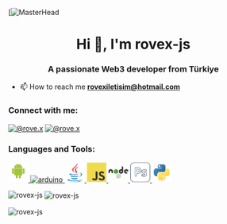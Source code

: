 [![MasterHead](https://r.resimlink.com/lM-fI_jw.png)
<h1 align="center">Hi 👋, I'm rovex-js</h1>
<h3 align="center">A passionate Web3 developer from Türkiye</h3>

- 📫 How to reach me **rovexiletisim@hotmail.com**

<h3 align="left">Connect with me:</h3>
<p align="left">
<a href="https://medium.com/@rove.x" target="blank"><img align="center" src="https://raw.githubusercontent.com/rahuldkjain/github-profile-readme-generator/master/src/images/icons/Social/medium.svg" alt="@rove.x" height="30" width="40" /></a>
<a href="https://discord.gg/@rove.x" target="blank"><img align="center" src="https://raw.githubusercontent.com/rahuldkjain/github-profile-readme-generator/master/src/images/icons/Social/discord.svg" alt="@rove.x" height="30" width="40" /></a>
</p>

<h3 align="left">Languages and Tools:</h3>
<p align="left"> <a href="https://developer.android.com" target="_blank" rel="noreferrer"> <img src="https://raw.githubusercontent.com/devicons/devicon/master/icons/android/android-original-wordmark.svg" alt="android" width="40" height="40"/> </a> <a href="https://www.arduino.cc/" target="_blank" rel="noreferrer"> <img src="https://cdn.worldvectorlogo.com/logos/arduino-1.svg" alt="arduino" width="40" height="40"/> </a> <a href="https://www.java.com" target="_blank" rel="noreferrer"> <img src="https://raw.githubusercontent.com/devicons/devicon/master/icons/java/java-original.svg" alt="java" width="40" height="40"/> </a> <a href="https://developer.mozilla.org/en-US/docs/Web/JavaScript" target="_blank" rel="noreferrer"> <img src="https://raw.githubusercontent.com/devicons/devicon/master/icons/javascript/javascript-original.svg" alt="javascript" width="40" height="40"/> </a> <a href="https://nodejs.org" target="_blank" rel="noreferrer"> <img src="https://raw.githubusercontent.com/devicons/devicon/master/icons/nodejs/nodejs-original-wordmark.svg" alt="nodejs" width="40" height="40"/> </a> <a href="https://www.photoshop.com/en" target="_blank" rel="noreferrer"> <img src="https://raw.githubusercontent.com/devicons/devicon/master/icons/photoshop/photoshop-line.svg" alt="photoshop" width="40" height="40"/> </a> <a href="https://www.python.org" target="_blank" rel="noreferrer"> <img src="https://raw.githubusercontent.com/devicons/devicon/master/icons/python/python-original.svg" alt="python" width="40" height="40"/> </a> </p>

<p><img align="left" src="https://github-readme-stats.vercel.app/api/top-langs?username=rovex-js&show_icons=true&locale=en&layout=compact" alt="rovex-js" /></p>

<p>&nbsp;<img align="center" src="https://github-readme-stats.vercel.app/api?username=rovex-js&show_icons=true&locale=en" alt="rovex-js" /></p>

<p><img align="center" src="https://github-readme-streak-stats.herokuapp.com/?user=rovex-js&" alt="rovex-js" /></p>
